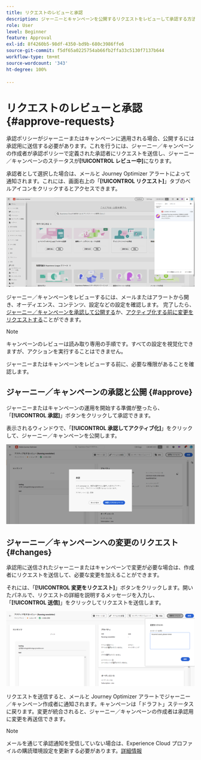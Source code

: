 ```yaml
---
title: リクエストのレビューと承認
description: ジャーニーとキャンペーンを公開するリクエストをレビューして承認する方法について説明します。
role: User
level: Beginner
feature: Approval
exl-id: 8f4260b5-98df-4350-bd9b-680c3986ffe6
source-git-commit: f5df65a0225754ab66fb2ffa33c5130f7137b644
workflow-type: tm+mt
source-wordcount: '343'
ht-degree: 100%

---
```


# リクエストのレビューと承認 {#approve-requests}

承認ポリシーがジャーニーまたはキャンペーンに適用される場合、公開するには承認用に送信する必要があります。これを行うには、ジャーニー／キャンペーンの作成者が承認ポリシーで定義された承認者にリクエストを送信し、ジャーニー／キャンペーンのステータスが&#x200B;**[!UICONTROL レビュー中]**&#x200B;になります。

承認者として選択した場合は、メールと Journey Optimizer アラートによって通知されます。これには、画面右上の「**[!UICONTROL リクエスト]**」タブのベルアイコンをクリックするとアクセスできます。

![](assets/request-notification.png)

ジャーニー／キャンペーンをレビューするには、メールまたはアラートから開き、オーディエンス、コンテンツ、設定などの設定を確認します。
完了したら、[ジャーニー／キャンペーンを承認して公開する](#approve)か、[アクティブ化する前に変更をリクエストする](#changes)ことができます。

>[!NOTE]
>
>キャンペーンのレビューは読み取り専用の手順です。すべての設定を視覚化できますが、アクションを実行することはできません。
>
>ジャーニーまたはキャンペーンをレビューする前に、必要な権限があることを確認します。

## ジャーニー／キャンペーンの承認と公開 {#approve}

ジャーニーまたはキャンペーンの運用を開始する準備が整ったら、「**[!UICONTROL 承認]**」ボタンをクリックして承認できます。

表示されるウィンドウで、「**[!UICONTROL 承認してアクティブ化]**」をクリックして、ジャーニー／キャンペーンを公開します。

![](assets/approve-request.png)

## ジャーニー／キャンペーンへの変更のリクエスト {#changes}

承認用に送信されたジャーニーまたはキャンペーンで変更が必要な場合は、作成者にリクエストを送信して、必要な変更を加えることができます。

それには、「**[!UICONTROL 変更をリクエスト]**」ボタンをクリックします。開いたパネルで、リクエストの詳細を説明するメッセージを入力し、「**[!UICONTROL 送信]**」をクリックしてリクエストを送信します。

![](assets/request-changes.png)

リクエストを送信すると、メールと Journey Optimizer アラートでジャーニー／キャンペーン作成者に通知されます。キャンペーンは「ドラフト」ステータスに戻ります。変更が統合されると、ジャーニー／キャンペーンの作成者は承認用に変更を再送信できます。

>[!NOTE]
>
> メールを通じて承認通知を受信していない場合は、Experience Cloud プロファイルの購読環境設定を更新する必要があります。[詳細情報](https://experienceleague.adobe.com/ja/docs/core-services/interface/features/account-preferences)
